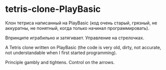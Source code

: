 # tetris-clone-PlayBasic
Клон тетриса написанный на PlayBasic (код очень старый, грязный, не аккуратны, не понятный, когда только начинал программировать).

Впринципе играбильно и затягивает. Управление на стрелочках.

A Tetris clone written on PlayBasic (the code is very old, dirty, not accurate, not understandable when I first started programming).

Principle gambly and tightens. Control on the arrows.
